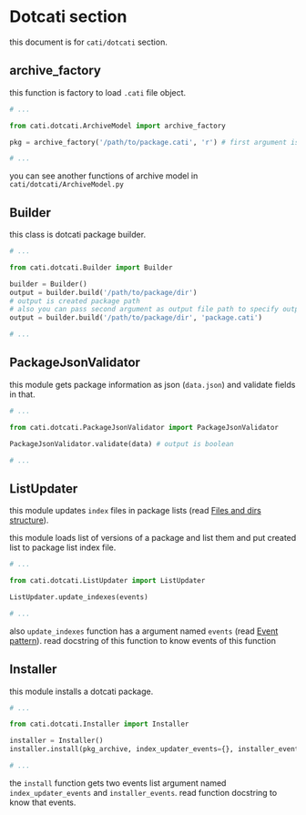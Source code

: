 # Dotcati section
this document is for `cati/dotcati` section.

## archive_factory
this function is factory to load `.cati` file object.

```python
# ...

from cati.dotcati.ArchiveModel import archive_factory

pkg = archive_factory('/path/to/package.cati', 'r') # first argument is file path and second argument is open type

# ...
```

you can see another functions of archive model in `cati/dotcati/ArchiveModel.py`

## Builder
this class is dotcati package builder.

```python
# ...

from cati.dotcati.Builder import Builder

builder = Builder()
output = builder.build('/path/to/package/dir')
# output is created package path
# also you can pass second argument as output file path to specify output path
output = builder.build('/path/to/package/dir', 'package.cati')

# ...
```

## PackageJsonValidator
this module gets package information as json (`data.json`) and validate fields in that.

```python
# ...

from cati.dotcati.PackageJsonValidator import PackageJsonValidator

PackageJsonValidator.validate(data) # output is boolean

# ...
```

## ListUpdater
this module updates `index` files in package lists (read [Files and dirs structure](/doc/files-and-dirs-structure.md)).

this module loads list of versions of a package and list them and put created list to package list index file.

```python
# ...

from cati.dotcati.ListUpdater import ListUpdater

ListUpdater.update_indexes(events)

# ...
```

also `update_indexes` function has a argument named `events` (read [Event pattern](/doc/developer/event-pattern.md)). read docstring of this function to know events of this function

## Installer
this module installs a dotcati package.

```python
# ...

from cati.dotcati.Installer import Installer

installer = Installer()
installer.install(pkg_archive, index_updater_events={}, installer_events={})

# ...
```

the `install` function gets two events list argument named `index_updater_events` and `installer_events`. read function docstring to know that events.
